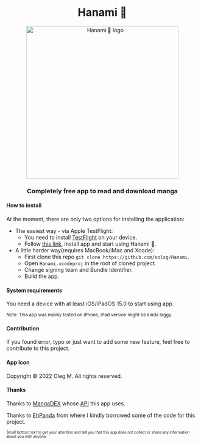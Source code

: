 
<h1 align="center">Hanami 🌸</h1>
<p align="center">
<img src="https://user-images.githubusercontent.com/44912908/209033176-52da7172-14e4-460b-a753-302015069f79.jpg" width="400" alt="Hanami 🌸 logo"></img>
</p>

<h3 align="center">Completely free app to read and download manga</h3>

#### How to install

At the moment, there are only two options for installing the application:

*   The easiest way - via Apple TestFlight:
    *  You need to install [TestFlight](https://apps.apple.com/jp/app/testflight/id899247664) on your device.
    *  Follow [this link](https://testflight.apple.com/join/VUPzZpkc), install app and start using Hanami 🌸.
*   A little harder way(requires MacBook/iMac and Xcode):
	* First clone this repo `git clone https://github.com/oolxg/Hanami`.
	* Open `Hanami.xcodeproj` in the root of cloned project.
	* Change signing team and Bundle Identifier.
	* Build the app. 
#### System requirements

You need a device with at least iOS/iPadOS 15.0 to start using app.

<sub>Note: This app was mainly tested on iPhone, iPad version might be kinda laggy.</sub>

#### Contribution

If you found error, typo or just want to add some new feature, feel free to contribute to this project.

#### App Icon

Copyright © 2022 Oleg M. All rights reserved.

#### Thanks
Thanks to [MangaDEX](https://mangadex.org) whose [API](https://api.mangadex.org/docs/) this app uses.

Thanks to [EhPanda](https://github.com/EhPanda-Team/EhPanda) from where I kindly borrowed some of the code for this project.

<sub><sub>Small bottom text to get your attention and tell you that this app does not collect or share any information about you with anyone.</sub></sub>
